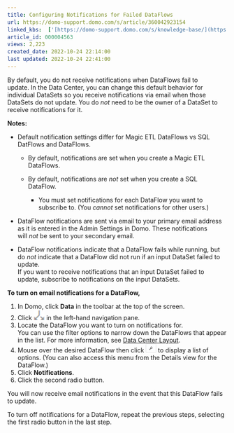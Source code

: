 ```yaml
---
title: Configuring Notifications for Failed DataFlows
url: https://domo-support.domo.com/s/article/360042923154
linked_kbs:  ['[https://domo-support.domo.com/s/knowledge-base/](https://domo-support.domo.com/s/knowledge-base/)', '[https://domo-support.domo.com/s/](https://domo-support.domo.com/s/)', '[https://domo-support.domo.com/s/topic/0TO5w000000ZamzGAC](https://domo-support.domo.com/s/topic/0TO5w000000ZamzGAC)', '[https://domo-support.domo.com/s/topic/0TO5w000000ZanUGAS](https://domo-support.domo.com/s/topic/0TO5w000000ZanUGAS)', '[https://domo-support.domo.com/s/article/360043430633](https://domo-support.domo.com/s/article/360043430633)', '[https://domo-support.domo.com/s/article/360042923154](https://domo-support.domo.com/s/article/360042923154)', '[https://domo-support.domo.com/s/topic/0TO5w000000ZanUGAS/dataflow-management](https://domo-support.domo.com/s/topic/0TO5w000000ZanUGAS/dataflow-management)', '[https://domo-support.domo.com/s/article/360043429933](https://domo-support.domo.com/s/article/360043429933)', '[https://domo-support.domo.com/s/article/360043429953](https://domo-support.domo.com/s/article/360043429953)', '[https://domo-support.domo.com/s/article/360042925494](https://domo-support.domo.com/s/article/360042925494)', '[https://domo-support.domo.com/s/article/360043429913](https://domo-support.domo.com/s/article/360043429913)', '[https://domo-support.domo.com/s/article/4408174643607](https://domo-support.domo.com/s/article/4408174643607)', '[https://domo-support.domo.com/s/login/](https://domo-support.domo.com/s/login/)']
article_id: 000004563
views: 2,223
created_date: 2022-10-24 22:14:00
last updated: 2022-10-24 22:41:00
---
```




By default, you do not receive notifications when DataFlows fail to update. In the Data Center, you can change this default behavior for individual DataSets so you receive notifications via email when those DataSets do not update. You do *not* need to be the owner of a DataSet to receive notifications for it.




 


**Notes:**


* Default notification settings differ for Magic ETL DataFlows vs SQL DatFlows and DataFlows. 


	+ By default, notifications are set when you create a Magic ETL DataFlows.
	+ By default, notifications are *not* set when you create a SQL DataFlow.  
	
	
		- You must set notifications for each DataFlow you want to subscribe to. (You *cannot* set notifications for other users.)
* DataFlow notifications are sent via email to your primary email address as it is entered in the Admin Settings in Domo. These notifications will *not* be sent to your secondary email.
* DataFlow notifications indicate that a DataFlow fails while running, but do *not* indicate that a DataFlow did not run if an input DataSet failed to update.   
 If you want to receive notifications that an input DataSet failed to update, subscribe to notifications on the input DataSets.






**To turn on email notifications for a DataFlow,**


1. In Domo, click **Data** in the toolbar at the top of the screen.
2. Click ![data_center_dataflows_icon.png](data_center_dataflows_icon.png) in the left-hand navigation pane.
3. Locate the DataFlow you want to turn on notifications for.  
 You can use the filter options to narrow down the DataFlows that appear in the list. For more information, see [Data Center Layout](/s/article/360043430633 "Data Center Layout").
4. Mouse over the desired DataFlow then click ![dataset_gear_icon.png](dataset_gear_icon.png) to display a list of options. (You can also access this menu from the Details view for the DataFlow.)
5. Click **Notifications**.
6. Click the second radio button.


You will now receive email notifications in the event that this DataFlow fails to update.


To turn off notifications for a DataFlow, repeat the previous steps, selecting the first radio button in the last step.

